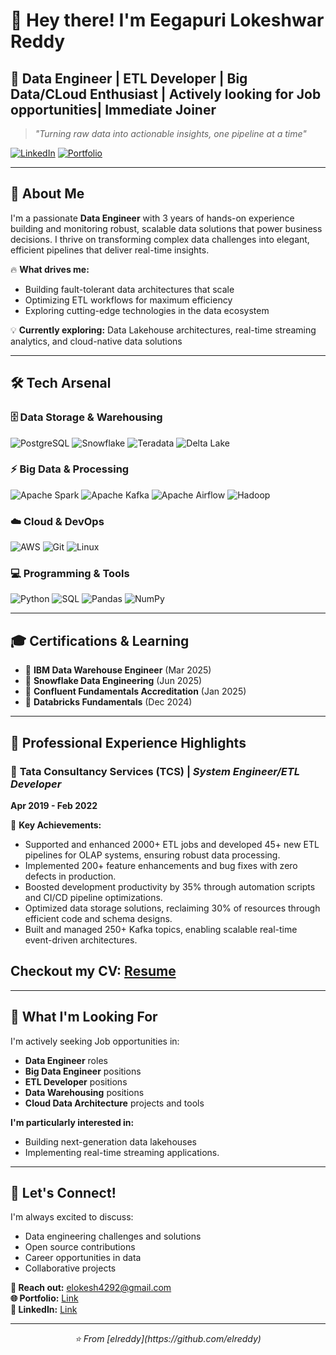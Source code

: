 # 👋 Hey there! I'm Eegapuri Lokeshwar Reddy

## 🚀 Data Engineer | ETL Developer | Big Data/CLoud  Enthusiast | Actively looking for Job opportunities| Immediate Joiner

> *"Turning raw data into actionable insights, one pipeline at a time"*

[![LinkedIn](https://img.shields.io/badge/LinkedIn-0077B5?style=for-the-badge&logo=linkedin&logoColor=white)]([https://linkedin.com/in/your-profile](https://www.linkedin.com/in/eegapuri-lokeshwar-reddy-281327308))
[![Portfolio](https://img.shields.io/badge/Portfolio-FF5722?style=for-the-badge&logo=google-chrome&logoColor=white)](https://elreddy-portfolio.lovable.app/)

---

## 🎯 About Me

I'm a passionate **Data Engineer** with 3 years of hands-on experience building and monitoring  robust, scalable data solutions that power business decisions. I thrive on transforming complex data challenges into elegant, efficient pipelines that deliver real-time insights.

🔥 **What drives me:**
- Building fault-tolerant data architectures that scale
- Optimizing ETL workflows for maximum efficiency
- Exploring cutting-edge technologies in the data ecosystem

💡 **Currently exploring:** Data Lakehouse architectures, real-time streaming analytics, and cloud-native data solutions

---

## 🛠️ Tech Arsenal

### 🗄️ **Data Storage & Warehousing**
![PostgreSQL](https://img.shields.io/badge/PostgreSQL-316192?style=flat-square&logo=postgresql&logoColor=white)
![Snowflake](https://img.shields.io/badge/Snowflake-29B5E8?style=flat-square&logo=snowflake&logoColor=white)
![Teradata](https://img.shields.io/badge/Teradata-F37440?style=flat-square&logo=teradata&logoColor=white)
![Delta Lake](https://img.shields.io/badge/Delta%20Lake-00ADD8?style=flat-square&logo=delta&logoColor=white)

### ⚡ **Big Data & Processing**
![Apache Spark](https://img.shields.io/badge/Apache%20Spark-E25A1C?style=flat-square&logo=apache-spark&logoColor=white)
![Apache Kafka](https://img.shields.io/badge/Apache%20Kafka-231F20?style=flat-square&logo=apache-kafka&logoColor=white)
![Apache Airflow](https://img.shields.io/badge/Apache%20Airflow-017CEE?style=flat-square&logo=apache-airflow&logoColor=white)
![Hadoop](https://img.shields.io/badge/Hadoop-66CCFF?style=flat-square&logo=apache-hadoop&logoColor=white)

### ☁️ **Cloud & DevOps**
![AWS](https://img.shields.io/badge/AWS-232F3E?style=flat-square&logo=amazon-aws&logoColor=white)
![Git](https://img.shields.io/badge/Git-F05032?style=flat-square&logo=git&logoColor=white)
![Linux](https://img.shields.io/badge/Linux-FCC624?style=flat-square&logo=linux&logoColor=black)

### 💻 **Programming & Tools**
![Python](https://img.shields.io/badge/Python-3776AB?style=flat-square&logo=python&logoColor=white)
![SQL](https://img.shields.io/badge/SQL-4479A1?style=flat-square&logo=postgresql&logoColor=white)
![Pandas](https://img.shields.io/badge/Pandas-150458?style=flat-square&logo=pandas&logoColor=white)
![NumPy](https://img.shields.io/badge/NumPy-013243?style=flat-square&logo=numpy&logoColor=white)

---
## 🎓 Certifications & Learning

- 🏅 **IBM Data Warehouse Engineer** (Mar 2025)
- 🏅 **Snowflake Data Engineering** (Jun 2025)
- 🏅 **Confluent Fundamentals Accreditation** (Jan 2025)
- 🏅 **Databricks Fundamentals** (Dec 2024)
---

## 💼 Professional Experience Highlights

### 🏢 **Tata Consultancy Services (TCS)** | *System Engineer/ETL Developer*
**Apr 2019 - Feb 2022**

🎯 **Key Achievements:**
- Supported and enhanced 2000+ ETL jobs and developed 45+ new ETL pipelines for OLAP systems, ensuring robust data processing.
- Implemented 200+ feature enhancements and bug fixes with zero defects in production.
- Boosted development productivity by 35% through automation scripts and CI/CD pipeline optimizations.
- Optimized data storage solutions, reclaiming 30% of resources through efficient code and schema designs.
- Built and managed 250+ Kafka topics, enabling scalable real-time event-driven architectures.

## Checkout my CV: [Resume](Lokesh_Resume.pdf)
---

## 🌟 What I'm Looking For

I'm actively seeking Job opportunities in:
- **Data Engineer** roles
- **Big Data Engineer** positions
- **ETL Developer** positions
- **Data Warehousing** positions
- **Cloud Data Architecture** projects and tools

**I'm particularly interested in:**
- Building next-generation data lakehouses
- Implementing real-time streaming applications.
---

## 🤝 Let's Connect!

I'm always excited to discuss:
- Data engineering challenges and solutions
- Open source contributions
- Career opportunities in data
- Collaborative projects

**📧 Reach out:** elokesh4292@gmail.com  
**🌐 Portfolio:** [Link](https://elreddy-portfolio.lovable.app)  
**💼 LinkedIn:** [Link](https://www.linkedin.com/in/eegapuri-lokeshwar-reddy-281327308)

---

<div align="center">
  <i>⭐ From [elreddy](https://github.com/elreddy)</i>
</div>
